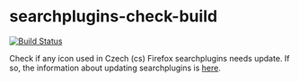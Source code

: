 # searchplugins-check-build

[![Build Status](https://travis-ci.org/MozillaCZ/searchplugins-check-build.svg?branch=master)](https://travis-ci.org/MozillaCZ/searchplugins-check-build)

Check if any icon used in Czech (cs) Firefox searchplugins needs update. If so, the information about updating searchplugins is [here](https://mozilla-l10n.github.io/documentation/products/searchplugins/setup_searchplugins.html).
